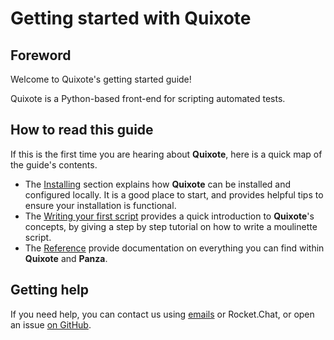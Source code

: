 Getting started with Quixote
============================

## Foreword

Welcome to Quixote's getting started guide!

Quixote is a Python-based front-end for scripting automated tests.

## How to read this guide

If this is the first time you are hearing about **Quixote**, here is a quick map of the guide's contents.

- The [Installing]() section explains how **Quixote** can be installed and configured locally. It is a good place to start, and provides helpful tips to ensure your installation is functional. 
- The [Writing your first script]() provides a quick introduction to **Quixote**'s concepts, by giving a step by step tutorial on how to write a moulinette script.
- The [Reference]() provide documentation on everything you can find within **Quixote** and **Panza**.

## Getting help

If you need help, you can contact us using [emails]() or Rocket.Chat, or open an issue [on GitHub]().